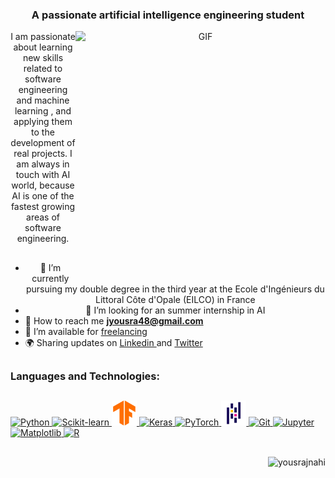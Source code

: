 
<h3 align="center">A passionate artificial intelligence engineering student </h3>


<a target="_blank" align="center">
  <img align="right" top="300" height="400" width="400" alt="GIF" src="https://user-images.githubusercontent.com/77071173/215353959-02f5e4be-3409-4ab2-bae0-aef2f5d22201.gif">

I am passionate about learning new skills related to software engineering and machine learning , and applying them to the development of real projects. I am always in touch with AI world, because AI is one of the fastest growing areas of software engineering.






##
- 🔭 I’m currently pursuing my double degree in the third year at the Ecole d'Ingénieurs du Littoral Côte d'Opale (EILCO) in France
- 🤔 I’m looking for an summer internship in AI
- 📩 How to reach me **jyousra48@gmail.com**
- 🤝 I’m available for <a href="https://www.freelancer.com/u/yousrajnahi" target="blank"> freelancing </a>
- 🌍 Sharing updates on <a href="https://www.linkedin.com/in/yousra-jnahi-6672381a2/" target="blank"> Linkedin  </a> and <a href="https://twitter.com/YousraJnahi" target="blank">  Twitter  </a>
##
### **Languages and Technologies:**
##
<p float="left">
 <a href="https://www.python.org/">
<img alt="Python" src="https://cdn.jsdelivr.net/gh/devicons/devicon/icons/python/python-original.svg" width="40">
  </a>
 <a href="https://scikit-learn.org/">
<img alt="Scikit-learn" src="https://upload.wikimedia.org/wikipedia/commons/0/05/Scikit_learn_logo_small.svg" width="40">
  </a>
 <a href="https://www.tensorflow.org/">
<img alt="Tensoflow" src="https://raw.githubusercontent.com/devicons/devicon/master/icons/tensorflow/tensorflow-original.svg" width="40">
  </a>
 <a href="https://keras.io/">
<img alt="Keras" src="https://raw.githubusercontent.com/valohai/ml-logos/master/keras.svg" width="40">
  </a>
 <a href="https://pytorch.org/">
<img alt="PyTorch" src="https://upload.wikimedia.org/wikipedia/commons/1/10/PyTorch_logo_icon.svg" width="40">
  </a>
 <a href="https://pandas.pydata.org/">
<img alt="Pandas" src="https://raw.githubusercontent.com/devicons/devicon/master/icons/pandas/pandas-original.svg" width="40">
  </a>
 <a href="https://git-scm.com/">
<img alt="Git" src="https://upload.wikimedia.org/wikipedia/commons/3/3f/Git_icon.svg" width="40">
  </a>
 <a href="https://jupyter.org/">
<img alt="Jupyter" src="https://upload.wikimedia.org/wikipedia/commons/3/38/Jupyter_logo.svg" width="40">
 </a>
 <a href="https://matplotlib.org/">
<img alt="Matplotlib" src="https://upload.wikimedia.org/wikipedia/commons/8/84/Matplotlib_icon.svg" width="40">
 </a>
 <a href="https://www.r-project.org/">
<img alt="R" src="https://www.vectorlogo.zone/logos/r-project/r-project-official.svg" width="40">
 </a>
</p>

##
<p align="RIGHT"> <img src="https://komarev.com/ghpvc/?username=yousrajnahi&label=Profile%20views&color=0e75b6&style=flat" alt="yousrajnahi" /> </p>
